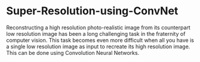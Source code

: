 # Super-Resolution-using-ConvNet
Reconstructing a high resolution photo-realistic image from its counterpart low resolution image has been a long challenging task in the fraternity of computer vision. This task becomes even more difficult when all you have is a single low resolution image as input to recreate its high resolution image.  This can be done using Convolution Neural Networks.
